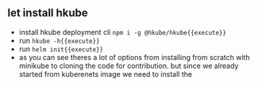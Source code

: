 ## let install hkube 

- install hkube deployment cli `npm i -g @hkube/hkube{{execute}}`
- run `hkube -h{{execute}}`
- run `helm init{{execute}}`
- as you can see theres a lot of options from installing from scratch with minikube to  cloning the code for contribution. but since we already started from kuberenets image we need to  install the 

